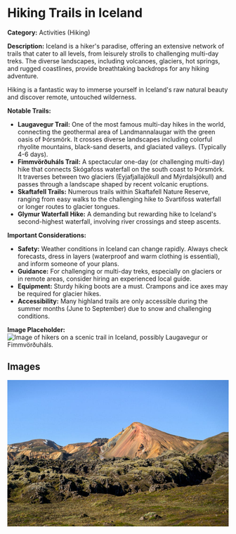 # Hiking Trails in Iceland

**Category:** Activities (Hiking)

**Description:**
Iceland is a hiker's paradise, offering an extensive network of trails that cater to all levels, from leisurely strolls to challenging multi-day treks. The diverse landscapes, including volcanoes, glaciers, hot springs, and rugged coastlines, provide breathtaking backdrops for any hiking adventure.

Hiking is a fantastic way to immerse yourself in Iceland's raw natural beauty and discover remote, untouched wilderness.

**Notable Trails:**
*   **Laugavegur Trail:** One of the most famous multi-day hikes in the world, connecting the geothermal area of Landmannalaugar with the green oasis of Þórsmörk. It crosses diverse landscapes including colorful rhyolite mountains, black-sand deserts, and glaciated valleys. (Typically 4-6 days).
*   **Fimmvörðuháls Trail:** A spectacular one-day (or challenging multi-day) hike that connects Skógafoss waterfall on the south coast to Þórsmörk. It traverses between two glaciers (Eyjafjallajökull and Mýrdalsjökull) and passes through a landscape shaped by recent volcanic eruptions.
*   **Skaftafell Trails:** Numerous trails within Skaftafell Nature Reserve, ranging from easy walks to the challenging hike to Svartifoss waterfall or longer routes to glacier tongues.
*   **Glymur Waterfall Hike:** A demanding but rewarding hike to Iceland's second-highest waterfall, involving river crossings and steep ascents.

**Important Considerations:**
*   **Safety:** Weather conditions in Iceland can change rapidly. Always check forecasts, dress in layers (waterproof and warm clothing is essential), and inform someone of your plans.
*   **Guidance:** For challenging or multi-day treks, especially on glaciers or in remote areas, consider hiring an experienced local guide.
*   **Equipment:** Sturdy hiking boots are a must. Crampons and ice axes may be required for glacier hikes.
*   **Accessibility:** Many highland trails are only accessible during the summer months (June to September) due to snow and challenging conditions.

**Image Placeholder:**
![Image of hikers on a scenic trail in Iceland, possibly Laugavegur or Fimmvörðuháls.](placeholder_hiking_trails.jpg)

## Images

![Hiking Trails - Image 1](../attraction_images/hiking_trails/hiking_trails_pexels_31695287.jpg)